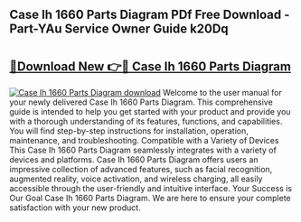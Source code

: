 ## Case Ih 1660 Parts Diagram PDf Free Download - Part-YAu Service Owner Guide k20Dq

# <h2><a href="http://dfhbne.blite.top/?on=Case+Ih+1660+Parts+Diagram">🔗Download New 👉🔴 Case Ih 1660 Parts Diagram</a></h2>

[![Case Ih 1660 Parts Diagram download](https://i.imgur.com/lujVjoI.png)](http://dfhbne.blite.top/?on=Case+Ih+1660+Parts+Diagram)
Welcome to the user manual for your newly delivered Case Ih 1660 Parts Diagram. This comprehensive guide is intended to help you get started with your product and provide you with a thorough understanding of its features, functions, and capabilities. You will find step-by-step instructions for installation, operation, maintenance, and troubleshooting. Compatible with a Variety of Devices This Case Ih 1660 Parts Diagram seamlessly integrates with a variety of devices and platforms. Case Ih 1660 Parts Diagram offers users an impressive collection of advanced features, such as facial recognition, augmented reality, voice activation, and wireless charging, all easily accessible through the user-friendly and intuitive interface. Your Success is Our Goal Case Ih 1660 Parts Diagram. We are here to ensure your complete satisfaction with your new product.
